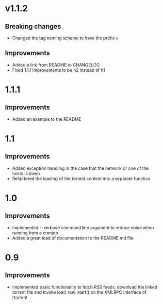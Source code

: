 # v1.1.2

## Breaking changes

* Changed the tag naming scheme to have the prefix `v`

## Improvements

* Added a link from README to CHANGELOG
* Fixed 1.1.1 Improvements to be h2 instead of h1

# 1.1.1

## Improvements

* Added an example to the README

# 1.1

## Improvements

* Added exception handling in the case that the network or one of the hosts is down
* Refactored the loading of the torrent content into a separate function

# 1.0

## Improvements

* Implemented --verbose command line argument to reduce noise when running from a cronjob
* Added a great load of documentation to the README.md file

# 0.9

## Improvements

* Implemented basic functionality to fetch RSS feeds, download the linked torrent file and invoke load_raw_start() on the XMLRPC interface of rtorrent

